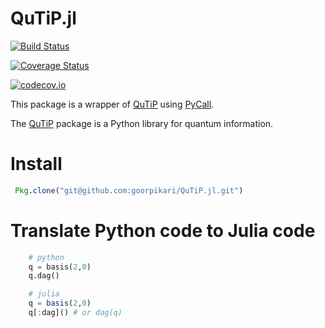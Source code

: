 # QuTiP.jl

[![Build Status](https://travis-ci.org/goropikari/QuTiP.jl.svg?branch=master)](https://travis-ci.org/goropikari/QuTiP.jl)

[![Coverage Status](https://coveralls.io/repos/goropikari/QuTiP.jl/badge.svg?branch=master&service=github)](https://coveralls.io/github/goropikari/QuTiP.jl?branch=master)

[![codecov.io](http://codecov.io/github/goropikari/QuTiP.jl/coverage.svg?branch=master)](http://codecov.io/github/goropikari/QuTiP.jl?branch=master)

This package is a wrapper of [QuTiP](http://qutip.org/) using [PyCall](https://github.com/stevengj/PyCall.jl).

The [QuTiP](http://qutip.org/) package is a Python library for quantum information.

# Install

```julia
 Pkg.clone("git@github.com:goorpikari/QuTiP.jl.git")
```

# Translate Python code to Julia code
```python
    # python
    q = basis(2,0)
    q.dag()
```

```julia
    # julia
    q = basis(2,0)
    q[:dag]() # or dag(q)
```

